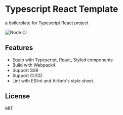 # Typescript React Template

a boilerplate for Typescript React project

![Node CI](https://github.com/lawvs/typescript-react-template/workflows/Node%20CI/badge.svg)

## Features

- Equip with Typescript, React, Styled components
- Build with Webpack4
- Support SSR
- Support CI/CD
- Lint with ESlint and Airbnb's style sheet.

## License

MIT
